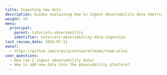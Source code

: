 ```yaml
---
title: Ingesting new data
description: Guides explaining how to ingest observability data (metrics and logs) into the Observability Platform.
weight: 20
menu:
  principal:
    parent: tutorials-observability
    identifier: tutorials-observability-data-ingestion
last_review_date: 2024-07-11
owner:
  - https://github.com/orgs/giantswarm/teams/team-atlas
user_questions:
  - How can I ingest observability data?
  - How to add new data into the observability platform?
---
```

